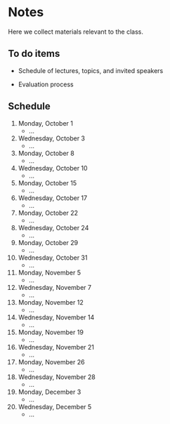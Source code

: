 # Notes

Here we collect materials relevant to the class.

## To do items

* Schedule of lectures, topics, and invited speakers

* Evaluation process

## Schedule

1. Monday, October 1
    * ...
1. Wednesday, October 3
    * ...
1. Monday, October 8
    * ...
1. Wednesday, October 10
    * ...
1. Monday, October 15
    * ...
1. Wednesday, October 17
    * ...
1. Monday, October 22
    * ...
1. Wednesday, October 24
    * ...
1. Monday, October 29
    * ...
1. Wednesday, October 31
    * ...
1. Monday, November 5
    * ...
1. Wednesday, November 7
    * ...
1. Monday, November 12
    * ...
1. Wednesday, November 14
    * ...
1. Monday, November 19
    * ...
1. Wednesday, November 21
    * ...
1. Monday, November 26
    * ...
1. Wednesday, November 28
    * ...
1. Monday, December 3
    * ...
1. Wednesday, December 5
    * ...

